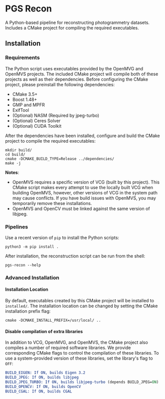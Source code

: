 # PGS Recon
A Python-based pipeline for reconstructing photogrammetry datasets. Includes a CMake project for compiling the 
required executables.

## Installation
### Requirements
The Python script uses executables provided by the OpenMVG and OpenMVS projects. The included CMake project will 
compile both of these projects as well as their dependencies. Before configuring the CMake project, please preinstall 
the following dependencies:
* CMake 3.5+
* Boost 1.48+
* GMP and MPFR
* ExifTool
* (Optional) NASM (Required by jpeg-turbo)
* (Optional) Ceres Solver
* (Optional) CUDA Toolkit

After the dependencies have been installed, configure and build the CMake project to compile the required executables:
```shell
mkdir build/
cd build/
cmake -DCMAKE_BUILD_TYPE=Release ../dependencies/
make -j
```

**Notes**:
* OpenMVS requires a specific version of VCG (built by this project). This CMake script makes every attempt to use the 
  locally built VCG when building OpenMVS, however, other versions of VCG in the system path may cause conflicts. If 
  you have build issues with OpenMVS, you may temporarily remove these installations.
* OpenMVS and OpenCV must be linked against the same version of libjpeg.

### Pipelines
Use a recent version of `pip` to install the Python scripts:
```shell
python3 -m pip install .
```

After installation, the reconstruction script can be run from the shell:
```shell
pgs-recon --help
```

### Advanced Installation
#### Installation Location
By default, executables created by this CMake project will be installed to `installed/`. The installation location can 
be changed by setting the CMake installation prefix flag:
```shell
cmake -DCMAKE_INSTALL_PREFIX=/usr/local/ ..
```

#### Disable compilation of extra libraries
In addition to VCG, OpenMVG, and OpenMVS, the CMake project also compiles a number of required software libraries. We 
provide corresponding CMake flags to control the compilation of these libraries. To use a system-provided version of 
these libraries, set the library's flag to `OFF`:

```cmake
BUILD_EIGEN: If ON, builds Eigen 3.2
BUILD_JPEG: If ON, builds libjpeg
BUILD_JPEG_TURBO: If ON, builds libjpeg-turbo (depends BUILD_JPEG=ON)
BUILD_OPENCV: If ON, builds OpenCV
BUILD_CGAL: If ON, builds CGAL
```
